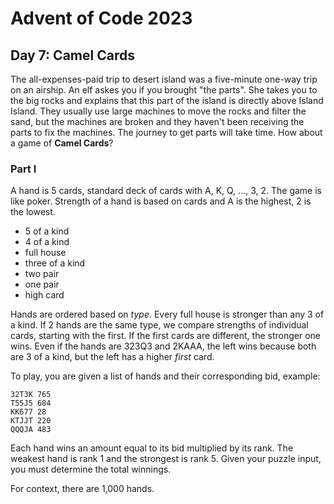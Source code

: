 # Advent of Code 2023

## Day 7: Camel Cards

The all-expenses-paid trip to desert island was a five-minute one-way trip on an airship. An elf askes you if you brought "the parts". She takes you to the big rocks and explains that this part of the island is directly above Island Island. They usually use large machines to move the rocks and filter the sand, but the machines are broken and they haven't been receiving the parts to fix the machines. The journey to get parts will take time. How about a game of **Camel Cards**?

### Part I

A hand is 5 cards, standard deck of cards with A, K, Q, ..., 3, 2. The game is like poker. Strength of a hand is based on cards and A is the highest, 2 is the lowest. 

+ 5 of a kind
+ 4 of a kind
+ full house
+ three of a kind
+ two pair
+ one pair
+ high card

Hands are ordered based on _type_. Every full house is stronger than any 3 of a kind. If 2 hands are the same type, we compare strengths of individual cards, starting with the first. If the first cards are different, the stronger one wins. Even if the hands are 323Q3 and 2KAAA, the left wins because both are 3 of a kind, but the left has a higher _first_ card. 

To play, you are given a list of hands and their corresponding bid, example: 

```
32T3K 765
T55J5 684
KK677 28
KTJJT 220
QQQJA 483
```

Each hand wins an amount equal to its bid multiplied by its rank. The weakest hand is rank 1 and the strongest is rank 5. Given your puzzle input, you must determine the total winnings.

For context, there are 1,000 hands. 